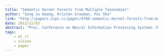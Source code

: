```yaml
---
title: "Semantic Kernel Forests from Multiple Taxonomies"
author: "Sung Ju Hwang, Kristen Grauman, Fei Sha"
link: "http://papers.nips.cc/paper/4760-semantic-kernel-forests-from-multiple-taxonomies"
date: 2012/12/03
abstract: "Proc. Conference on Neural Information Processing Systems (NIPS), 2012."
tags:
    - ml_rl
    - vision
    - paper
---
```

